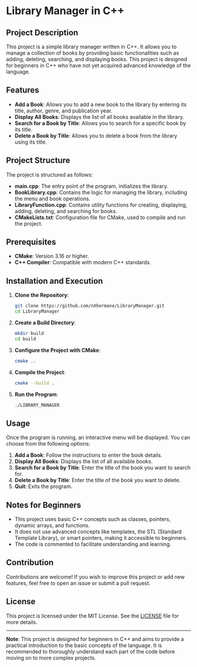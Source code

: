 # Library Manager in C++

## Project Description

This project is a simple library manager written in C++. It allows you to manage a collection of books by providing basic functionalities such as adding, deleting, searching, and displaying books. This project is designed for beginners in C++ who have not yet acquired advanced knowledge of the language.

## Features

- **Add a Book**: Allows you to add a new book to the library by entering its title, author, genre, and publication year.
- **Display All Books**: Displays the list of all books available in the library.
- **Search for a Book by Title**: Allows you to search for a specific book by its title.
- **Delete a Book by Title**: Allows you to delete a book from the library using its title.

## Project Structure

The project is structured as follows:

- **main.cpp**: The entry point of the program, initializes the library.
- **BookLibrary.cpp**: Contains the logic for managing the library, including the menu and book operations.
- **LibraryFunction.cpp**: Contains utility functions for creating, displaying, adding, deleting, and searching for books.
- **CMakeLists.txt**: Configuration file for CMake, used to compile and run the project.

## Prerequisites

- **CMake**: Version 3.16 or higher.
- **C++ Compiler**: Compatible with modern C++ standards.

## Installation and Execution

1. **Clone the Repository**:
   ```bash
   git clone https://github.com/nXhermane/LibraryManager.git
   cd LibraryManager
   ```

2. **Create a Build Directory**:
   ```bash
   mkdir build
   cd build
   ```

3. **Configure the Project with CMake**:
   ```bash
   cmake ..
   ```

4. **Compile the Project**:
   ```bash
   cmake --build .
   ```

5. **Run the Program**:
   ```bash
   ./LIBRARY_MANAGER
   ```

## Usage

Once the program is running, an interactive menu will be displayed. You can choose from the following options:

1. **Add a Book**: Follow the instructions to enter the book details.
2. **Display All Books**: Displays the list of all available books.
3. **Search for a Book by Title**: Enter the title of the book you want to search for.
4. **Delete a Book by Title**: Enter the title of the book you want to delete.
5. **Quit**: Exits the program.

## Notes for Beginners

- This project uses basic C++ concepts such as classes, pointers, dynamic arrays, and functions.
- It does not use advanced concepts like templates, the STL (Standard Template Library), or smart pointers, making it accessible to beginners.
- The code is commented to facilitate understanding and learning.

## Contribution

Contributions are welcome! If you wish to improve this project or add new features, feel free to open an issue or submit a pull request.

## License

This project is licensed under the MIT License. See the [LICENSE](LICENSE) file for more details.

---

**Note**: This project is designed for beginners in C++ and aims to provide a practical introduction to the basic concepts of the language. It is recommended to thoroughly understand each part of the code before moving on to more complex projects.